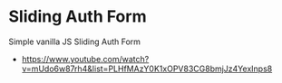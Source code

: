 # Sliding Auth Form

Simple vanilla JS Sliding Auth Form

- https://www.youtube.com/watch?v=mUdo6w87rh4&list=PLHfMAzY0K1xOPV83CG8bmjJz4YexInps8
